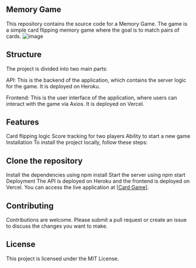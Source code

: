 ## Memory Game
This repository contains the source code for a Memory Game. The game is a simple card flipping memory game where the goal is to match pairs of cards.
![image](https://github.com/Mahdi-s/Memory-Card-Game/assets/44215423/cffd0d43-3d0d-4144-b650-6714abc62dce)



## Structure
The project is divided into two main parts:

API: This is the backend of the application, which contains the server logic for the game. It is deployed on Heroku.

Frontend: This is the user interface of the application, where users can interact with the game via Axios. It is deployed on Vercel.

## Features
Card flipping logic
Score tracking for two players
Ability to start a new game
Installation
To install the project locally, follow these steps:

## Clone the repository
Install the dependencies using npm install
Start the server using npm start
Deployment
The API is deployed on Heroku and the frontend is deployed on Vercel. You can access the live application at [[Card Game](https://memory-card-game-beige-alpha.vercel.app/)].

## Contributing
Contributions are welcome. Please submit a pull request or create an issue to discuss the changes you want to make.

## License
This project is licensed under the MIT License.


